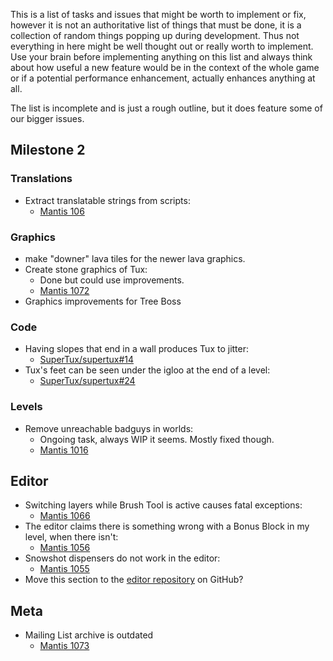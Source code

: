This is a list of tasks and issues that might be worth to implement or fix, however it is not an authoritative list of things that must be done, it is a collection of random things popping up during development. Thus not everything in here might be well thought out or really worth to implement. Use your brain before implementing anything on this list and always think about how useful a new feature would be in the context of the whole game or if a potential performance enhancement, actually enhances anything at all. 

The list is incomplete and is just a rough outline, but it does feature some of our bigger issues.

## Milestone 2

### Translations
* Extract translatable strings from scripts:
  - [Mantis 106](http://supertux.lethargik.org/bugs/view.php?id=106)

### Graphics
* make "downer" lava tiles for the newer lava graphics. 
* Create stone graphics of Tux: 
  - Done but could use improvements.
  - [Mantis 1072](http://supertux.lethargik.org/bugs/view.php?id=1072)
* Graphics improvements for Tree Boss

### Code
* Having slopes that end in a wall produces Tux to jitter:
  - [SuperTux/supertux#14](https://github.com/SuperTux/supertux/issues/14)
* Tux's feet can be seen under the igloo at the end of a level:
  - [SuperTux/supertux#24](https://github.com/SuperTux/supertux/issues/24)

### Levels
* Remove unreachable badguys in worlds:
  - Ongoing task, always WIP it seems. Mostly fixed though.
  - [Mantis 1016](http://supertux.lethargik.org/bugs/view.php?id=1016)

## Editor
* Switching layers while Brush Tool is active causes fatal exceptions:
  - [Mantis 1066](http://supertux.lethargik.org/bugs/view.php?id=1066)
* The editor claims there is something wrong with a Bonus Block in my level, when there isn't:
  - [Mantis 1056](http://supertux.lethargik.org/bugs/view.php?id=1056)
* Snowshot dispensers do not work in the editor:
  - [Mantis 1055](http://supertux.lethargik.org/bugs/view.php?id=1055)
* Move this section to the [editor repository](https://github.com/SuperTux/supertux-editor) on GitHub?

## Meta
* Mailing List archive is outdated
  - [Mantis 1073](http://supertux.lethargik.org/bugs/view.php?id=1073)
